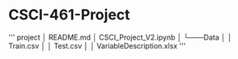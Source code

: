# CSCI-461-Project
'''
project
│   README.md
│   CSCI_Project_V2.ipynb 
│
└───Data
│   │   Train.csv
│   │   Test.csv
│   │   VariableDescription.xlsx
'''
